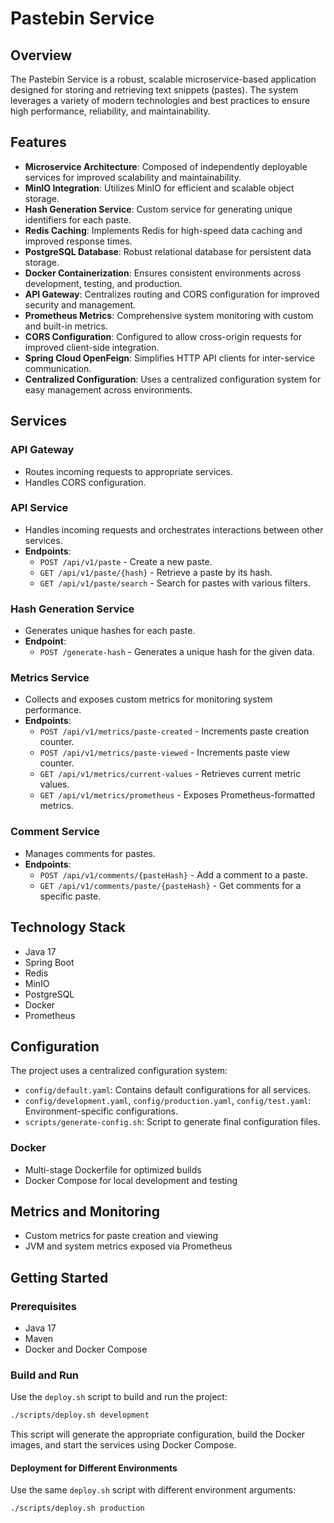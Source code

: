 # Pastebin Service

## Overview
The Pastebin Service is a robust, scalable microservice-based application designed for storing and retrieving text snippets (pastes). The system leverages a variety of modern technologies and best practices to ensure high performance, reliability, and maintainability.

## Features
- **Microservice Architecture**: Composed of independently deployable services for improved scalability and maintainability.
- **MinIO Integration**: Utilizes MinIO for efficient and scalable object storage.
- **Hash Generation Service**: Custom service for generating unique identifiers for each paste.
- **Redis Caching**: Implements Redis for high-speed data caching and improved response times.
- **PostgreSQL Database**: Robust relational database for persistent data storage.
- **Docker Containerization**: Ensures consistent environments across development, testing, and production.
- **API Gateway**: Centralizes routing and CORS configuration for improved security and management.
- **Prometheus Metrics**: Comprehensive system monitoring with custom and built-in metrics.
- **CORS Configuration**: Configured to allow cross-origin requests for improved client-side integration.
- **Spring Cloud OpenFeign**: Simplifies HTTP API clients for inter-service communication.
- **Centralized Configuration**: Uses a centralized configuration system for easy management across environments.

## Services

### API Gateway
- Routes incoming requests to appropriate services.
- Handles CORS configuration.

### API Service
- Handles incoming requests and orchestrates interactions between other services.
- **Endpoints**:
  - `POST /api/v1/paste` - Create a new paste.
  - `GET /api/v1/paste/{hash}` - Retrieve a paste by its hash.
  - `GET /api/v1/paste/search` - Search for pastes with various filters.

### Hash Generation Service
- Generates unique hashes for each paste.
- **Endpoint**:
  - `POST /generate-hash` - Generates a unique hash for the given data.

### Metrics Service
- Collects and exposes custom metrics for monitoring system performance.
- **Endpoints**:
  - `POST /api/v1/metrics/paste-created` - Increments paste creation counter.
  - `POST /api/v1/metrics/paste-viewed` - Increments paste view counter.
  - `GET /api/v1/metrics/current-values` - Retrieves current metric values.
  - `GET /api/v1/metrics/prometheus` - Exposes Prometheus-formatted metrics.

### Comment Service
- Manages comments for pastes.
- **Endpoints**:
  - `POST /api/v1/comments/{pasteHash}` - Add a comment to a paste.
  - `GET /api/v1/comments/paste/{pasteHash}` - Get comments for a specific paste.

## Technology Stack
- Java 17
- Spring Boot
- Redis
- MinIO
- PostgreSQL
- Docker
- Prometheus

## Configuration

The project uses a centralized configuration system:

- `config/default.yaml`: Contains default configurations for all services.
- `config/development.yaml`, `config/production.yaml`, `config/test.yaml`: Environment-specific configurations.
- `scripts/generate-config.sh`: Script to generate final configuration files.

### Docker
- Multi-stage Dockerfile for optimized builds
- Docker Compose for local development and testing

## Metrics and Monitoring
- Custom metrics for paste creation and viewing
- JVM and system metrics exposed via Prometheus

## Getting Started

### Prerequisites
- Java 17
- Maven
- Docker and Docker Compose

### Build and Run
Use the `deploy.sh` script to build and run the project:

```sh
./scripts/deploy.sh development
```

This script will generate the appropriate configuration, build the Docker images, and start the services using Docker Compose.

#### Deployment for Different Environments
Use the same `deploy.sh` script with different environment arguments:

```sh
./scripts/deploy.sh production
```
